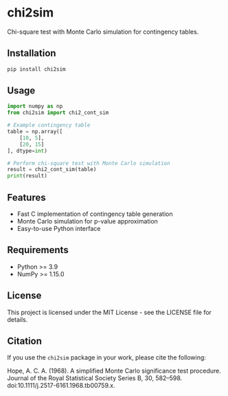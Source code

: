 # chi2sim

Chi-square test with Monte Carlo simulation for contingency tables.

## Installation

```bash
pip install chi2sim
```

## Usage

```python
import numpy as np
from chi2sim import chi2_cont_sim

# Example contingency table
table = np.array([
    [10, 5],
    [20, 15]
], dtype=int)

# Perform chi-square test with Monte Carlo simulation
result = chi2_cont_sim(table)
print(result)
```

## Features

- Fast C implementation of contingency table generation
- Monte Carlo simulation for p-value approximation
- Easy-to-use Python interface

## Requirements

- Python >= 3.9
- NumPy >= 1.15.0

## License

This project is licensed under the MIT License - see the LICENSE file for details.


## Citation

If you use the `chi2sim` package in your work, please cite the following:

Hope, A. C. A. (1968). A simplified Monte Carlo significance test procedure. Journal of the Royal Statistical Society Series B, 30, 582–598. doi:10.1111/j.2517-6161.1968.tb00759.x.


